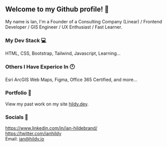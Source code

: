 

## Welcome to my Github profile! 🦖

My name is Ian, I'm a Founder of a Consulting Company (Linear) / Frontend Developer / GIS Engineer / UX Enthusiast / Fast Learner.

### My Dev Stack 💻
HTML, CSS, Bootstrap, Tailwind, Javascript, Learning...

### Others I Have Experice In 🕛
Esri ArcGIS Web Maps, Figma, Office 365 Certified, and more...

### Portfolio 👤
View my past work on my site [hildy.dev](https://hildy.dev/). 

### Socials 🤙
https://www.linkedin.com/in/ian-hildebrand/ \
https://twitter.com/ianhildy \
Email: ian@hildy.io
